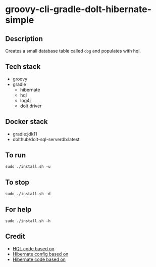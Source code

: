 # groovy-cli-gradle-dolt-hibernate-simple

## Description
Creates a small database table
called `dog` and populates with
hql.

## Tech stack
- groovy
- gradle
  - hibernate
  - hql
  - log4j
  - dolt driver

## Docker stack
- gradle:jdk11
- dolthub/dolt-sql-serverdb:latest

## To run
`sudo ./install.sh -u`

## To stop
`sudo ./install.sh -d`

## For help
`sudo ./install.sh -h`

## Credit
- [HQL code based on](https://www.journaldev.com/2954/hibernate-query-language-hql-example-tutorial)
- [Hibernate config based on](https://www.theserverside.com/blog/Coffee-Talk-Java-News-Stories-and-Opinions/An-example-hibernatecfgxml-for-MySQL-8-and-Hibernate-5)
- [Hibernate code based on](https://github.com/lokeshgupta1981/hibernate/tree/master/hibernate-hello-world)
